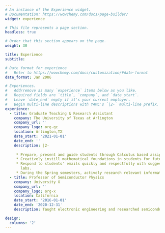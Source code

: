 ```yaml
---
# An instance of the Experience widget.
# Documentation: https://wowchemy.com/docs/page-builder/
widget: experience

# This file represents a page section.
headless: true

# Order that this section appears on the page.
weight: 30

title: Experience
subtitle:

# Date format for experience
#   Refer to https://wowchemy.com/docs/customization/#date-format
date_format: Jan 2006

# Experiences.
#   Add/remove as many `experience` items below as you like.
#   Required fields are `title`, `company`, and `date_start`.
#   Leave `date_end` empty if it's your current employer.
#   Begin multi-line descriptions with YAML's `|2-` multi-line prefix.
experience:
  - title: Graduate Teaching & Research Assistant
    company: The University of Texas at Arlington
    company_url: ''
    company_logo: org-gc
    location: Arlington,TX
    date_start: '2021-01-01'
    date_end: ''
    description: |2-
    
     * Prepare, present and guide students through Calculus based assignments.
     * Creatively instill mathematical foundations in students for future mathematics and science classes.
     * Respond to students' emails quickly and respectfully with suggestions and actions necessary to complete
       labs.
     * During the Spring semesters, actively research relevant information pertaining to dissertation topic.
  - title: Professor of Semiconductor Physics
    company: University X
    company_url: ''
    company_logo: org-x
    location: California
    date_start: '2016-01-01'
    date_end: '2020-12-31'
    description: Taught electronic engineering and researched semiconductor physics.

design:
  columns: '2'
---
```

